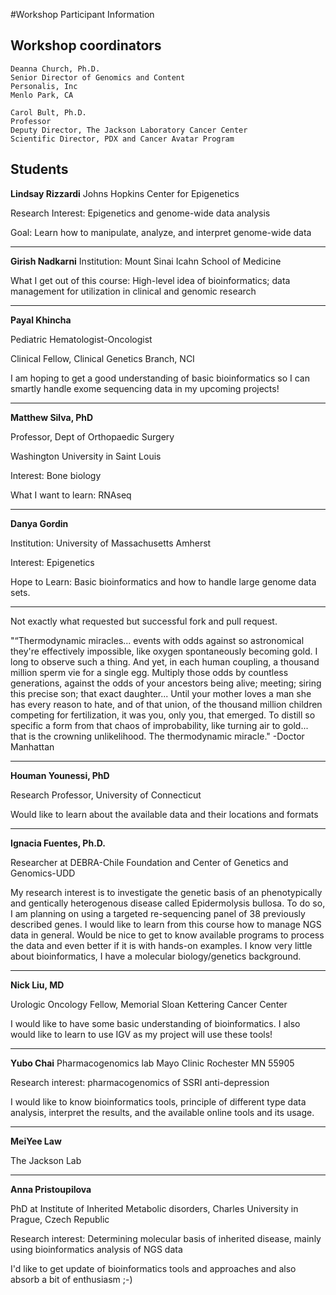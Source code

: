 #Workshop Participant Information

## Workshop coordinators

	Deanna Church, Ph.D.
	Senior Director of Genomics and Content
	Personalis, Inc
	Menlo Park, CA

	Carol Bult, Ph.D.
	Professor
	Deputy Director, The Jackson Laboratory Cancer Center
	Scientific Director, PDX and Cancer Avatar Program

## Students

**Lindsay Rizzardi** Johns Hopkins Center for Epigenetics

Research Interest: Epigenetics and genome-wide data analysis

Goal: Learn how to manipulate, analyze, and interpret genome-wide data

- - -

**Girish Nadkarni** Institution: Mount Sinai Icahn School of Medicine 

What I get out of this course: High-level idea of bioinformatics; data management for utilization in clinical and genomic research 

- - -

**Payal Khincha**

Pediatric Hematologist-Oncologist

Clinical Fellow, Clinical Genetics Branch, NCI

I am hoping to get a good understanding of basic bioinformatics so I can smartly handle exome sequencing data in my upcoming projects!

- - -

**Matthew Silva, PhD**

Professor, Dept of Orthopaedic Surgery

Washington University in Saint Louis

Interest: Bone biology
 
What I want to learn: RNAseq

- - - 

**Danya Gordin**

Institution: University of Massachusetts Amherst

Interest: Epigenetics

Hope to Learn: Basic bioinformatics and how to handle large genome data sets.

- - - 

Not exactly what requested but successful fork and pull request.

"“Thermodynamic miracles... events with odds against so astronomical they're effectively impossible, like oxygen spontaneously becoming gold. I long to observe such a thing.
And yet, in each human coupling, a thousand million sperm vie for a single egg. Multiply those odds by countless generations, against the odds of your ancestors being alive; meeting; siring this precise son; that exact daughter... Until your mother loves a man she has every reason to hate, and of that union, of the thousand million children competing for fertilization, it was you, only you, that emerged. To distill so specific a form from that chaos of improbability, like turning air to gold... that is the crowning unlikelihood. The thermodynamic miracle."
-Doctor Manhattan

- - -

**Houman Younessi, PhD**

Research Professor, University of Connecticut

Would like to learn about the available data and their locations and formats

- - -

**Ignacia Fuentes, Ph.D.**

Researcher at DEBRA-Chile Foundation and Center of Genetics and Genomics-UDD

My research interest is to investigate the genetic basis of an phenotypically and gentically heterogenous disease called Epidermolysis bullosa. To do so, I am planning on using a targeted re-sequencing panel of 38 previously described genes. 
I would like to learn from this course how to manage NGS data in general. Would be nice to get to know available programs to process the data and even better if it is with hands-on examples. I know very little about bioinformatics, I have a molecular biology/genetics background.

- - -

**Nick Liu, MD**

Urologic Oncology Fellow, Memorial Sloan Kettering Cancer Center

I would like to have some basic understanding of bioinformatics.  I also would like to learn to use IGV as my project will use these tools!

- - -

**Yubo Chai**
Pharmacogenomics lab
Mayo Clinic
Rochester MN 55905

Research interest:   pharmacogenomics of SSRI anti-depression

I would like to know bioinformatics tools, principle of different type data analysis, interpret the results, and the available online tools and its usage.

- - -

**MeiYee Law**

 The Jackson Lab

----

**Anna Pristoupilova**

PhD at Institute of Inherited Metabolic disorders, Charles University in Prague, Czech Republic

Research interest: Determining molecular basis of inherited disease, mainly using bioinformatics analysis of NGS data

I'd like to get update of bioinformatics tools and approaches and also absorb a bit of enthusiasm ;-)
